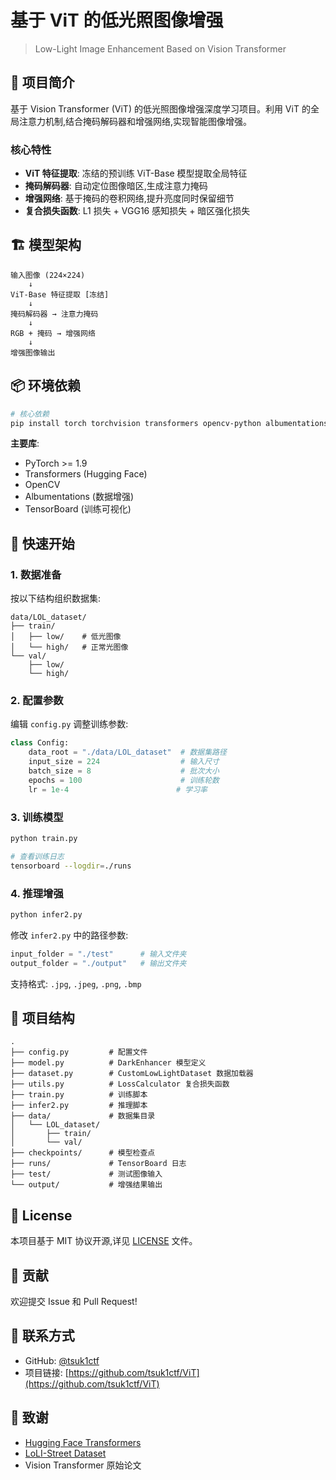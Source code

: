 # 基于 ViT 的低光照图像增强

> Low-Light Image Enhancement Based on Vision Transformer

## 📝 项目简介

基于 Vision Transformer (ViT) 的低光照图像增强深度学习项目。利用 ViT 的全局注意力机制,结合掩码解码器和增强网络,实现智能图像增强。

### 核心特性

- **ViT 特征提取**: 冻结的预训练 ViT-Base 模型提取全局特征
- **掩码解码器**: 自动定位图像暗区,生成注意力掩码
- **增强网络**: 基于掩码的卷积网络,提升亮度同时保留细节
- **复合损失函数**: L1 损失 + VGG16 感知损失 + 暗区强化损失

## 🏗️ 模型架构

```
输入图像 (224×224)
    ↓
ViT-Base 特征提取 [冻结]
    ↓
掩码解码器 → 注意力掩码
    ↓
RGB + 掩码 → 增强网络
    ↓
增强图像输出
```

## 📦 环境依赖

```bash
# 核心依赖
pip install torch torchvision transformers opencv-python albumentations tensorboard
```

**主要库**:
- PyTorch >= 1.9
- Transformers (Hugging Face)
- OpenCV
- Albumentations (数据增强)
- TensorBoard (训练可视化)

## 🚀 快速开始

### 1. 数据准备

按以下结构组织数据集:

```
data/LOL_dataset/
├── train/
│   ├── low/    # 低光图像
│   └── high/   # 正常光图像
└── val/
    ├── low/
    └── high/
```

### 2. 配置参数

编辑 `config.py` 调整训练参数:

```python
class Config:
    data_root = "./data/LOL_dataset"  # 数据集路径
    input_size = 224                  # 输入尺寸
    batch_size = 8                    # 批次大小
    epochs = 100                      # 训练轮数
    lr = 1e-4                        # 学习率
```

### 3. 训练模型

```bash
python train.py

# 查看训练日志
tensorboard --logdir=./runs
```

### 4. 推理增强

```bash
python infer2.py
```

修改 `infer2.py` 中的路径参数:
```python
input_folder = "./test"      # 输入文件夹
output_folder = "./output"   # 输出文件夹
```

支持格式: `.jpg`, `.jpeg`, `.png`, `.bmp`

## 📁 项目结构

```
.
├── config.py         # 配置文件
├── model.py          # DarkEnhancer 模型定义
├── dataset.py        # CustomLowLightDataset 数据加载器
├── utils.py          # LossCalculator 复合损失函数
├── train.py          # 训练脚本
├── infer2.py         # 推理脚本
├── data/             # 数据集目录
│   └── LOL_dataset/
│       ├── train/
│       └── val/
├── checkpoints/      # 模型检查点
├── runs/             # TensorBoard 日志
├── test/             # 测试图像输入
└── output/           # 增强结果输出
```

## 📄 License

本项目基于 MIT 协议开源,详见 [LICENSE](LICENSE) 文件。

## 🤝 贡献

欢迎提交 Issue 和 Pull Request!

## 📧 联系方式

- GitHub: [@tsuk1ctf](https://github.com/tsuk1ctf)
- 项目链接: [https://github.com/tsuk1ctf/ViT](https://github.com/tsuk1ctf/ViT)

## 🙏 致谢

- [Hugging Face Transformers](https://huggingface.co/transformers/)
- [LoLI-Street Dataset](https://github.com/flyywh/CVPR-2020-Semi-Low-Light)
- Vision Transformer 原始论文
